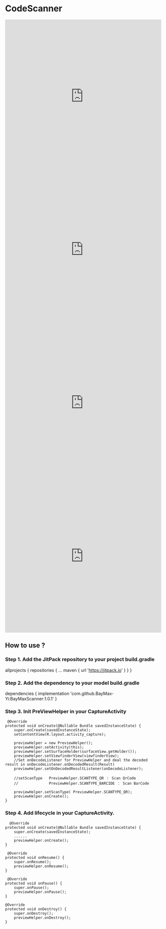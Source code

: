 # CodeScanner

<iframe height=500 width=510 src="https://github.com/BayMax-Yi/BayMaxScanner/blob/master/screenshort/scan_qr.gif" frameborder=0 allowfullscreen></iframe>

<iframe height=500 width=510 src="https://github.com/BayMax-Yi/BayMaxScanner/blob/master/screenshort/scan_barcode.GIF" frameborder=0 allowfullscreen></iframe>

<iframe height=500 width=510 src="https://github.com/BayMax-Yi/BayMaxScanner/blob/master/screenshort/create_qr.gif" frameborder=0 allowfullscreen></iframe>

<iframe height=500 width=510 src="https://github.com/BayMax-Yi/BayMaxScanner/blob/master/screenshort/create_barcode.gif" frameborder=0 allowfullscreen></iframe>

## How to use ?

### Step 1. Add the JitPack repository to your project build.gradle

allprojects {
		repositories {
			...
			maven { url 'https://jitpack.io' }
		}
	}


### Step 2. Add the dependency to your model build.gradle

dependencies {
	        implementation 'com.github.BayMax-Yi:BayMaxScanner:1.0.1'
}


### Step 3. Init PreViewHelper  in your CaptureActivity


     @Override
    protected void onCreate(@Nullable Bundle savedInstanceState) {
        super.onCreate(savedInstanceState);
        setContentView(R.layout.activity_capture);
        
        previewHelper = new PreviewHelper();
        previewHelper.setActivity(this);
        previewHelper.setSurfaceHolder(surfaceView.getHolder());
        previewHelper.setViewfinderView(viewfinderView);
        //Set onDecodeListener for PreviewHelper and deal the decoded result in onDecodeListener.onDecodedResult(Result) 
        previewHelper.setOnDecodedResultListener(onDecodeListener);
        
        //setScanType   PreviewHelper.SCANTYPE_QR ： Scan QrCode     
        //              PreviewHelper.SCANTYPE_BARCIDE ： Scan BarCode  
        
        previewHelper.setScanType( PreviewHelper.SCANTYPE_QR);
        previewHelper.onCreate();
    }
    
    
   ### Step 4. Add lifecycle  in your CaptureActivity.
    
      @Override
    protected void onCreate(@Nullable Bundle savedInstanceState) {
        super.onCreate(savedInstanceState);
        ......
        previewHelper.onCreate();
    }
    
     @Override
    protected void onResume() {
        super.onResume();
        previewHelper.onResume();
    }
    
     @Override
    protected void onPause() {
        super.onPause();
        previewHelper.onPause();
    }
    
    @Override
    protected void onDestroy() {
        super.onDestroy();
        previewHelper.onDestroy();
    }
    
